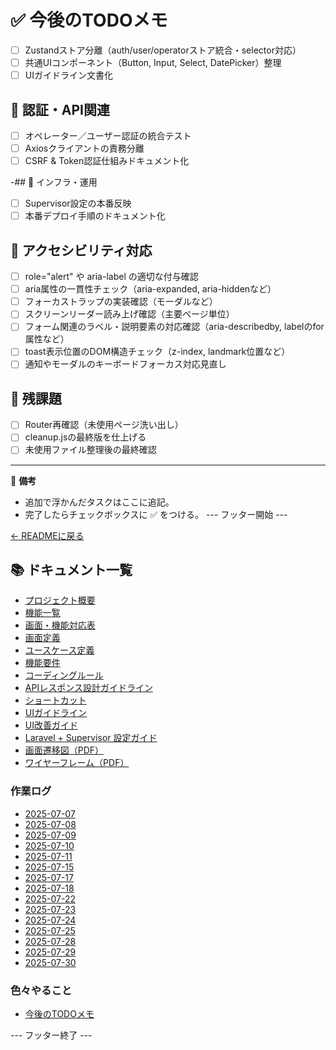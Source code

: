 # ✅ 今後のTODOメモ

- [ ] Zustandストア分離（auth/user/operatorストア統合・selector対応）
- [ ] 共通UIコンポーネント（Button, Input, Select, DatePicker）整理
- [ ] UIガイドライン文書化

## 🔹 認証・API関連
- [ ] オペレーター／ユーザー認証の統合テスト
- [ ] Axiosクライアントの責務分離
- [ ] CSRF & Token認証仕組みドキュメント化

-## 🔹 インフラ・運用
- [ ] Supervisor設定の本番反映
- [ ] 本番デプロイ手順のドキュメント化

## 🔹 アクセシビリティ対応
- [ ] role="alert" や aria-label の適切な付与確認
- [ ] aria属性の一貫性チェック（aria-expanded, aria-hiddenなど）
- [ ] フォーカストラップの実装確認（モーダルなど）
- [ ] スクリーンリーダー読み上げ確認（主要ページ単位）
- [ ] フォーム関連のラベル・説明要素の対応確認（aria-describedby, labelのfor属性など）
- [ ] toast表示位置のDOM構造チェック（z-index, landmark位置など）
- [ ] 通知やモーダルのキーボードフォーカス対応見直し

## 🔹 残課題
- [ ] Router再確認（未使用ページ洗い出し）
- [ ] cleanup.jsの最終版を仕上げる
- [ ] 未使用ファイル整理後の最終確認

---

📌 **備考**  
- 追加で浮かんだタスクはここに追記。
- 完了したらチェックボックスに ✅ をつける。
--- フッター開始 ---

[← READMEに戻る](../README.md)

## 📚 ドキュメント一覧

- [プロジェクト概要](project-overview.md)
- [機能一覧](features.md)
- [画面・機能対応表](function_screen_map.md)
- [画面定義](screens.md)
- [ユースケース定義](usecase_reserve.md)
- [機能要件](functional_requirements.md)
- [コーディングルール](coding-rules.md)
- [APIレスポンス設計ガイドライン](api_response.md)
- [ショートカット](shortcuts.md)
- [UIガイドライン](ui_guideline.md)
- [UI改善ガイド](ui_improvement_guide.md)
- [Laravel + Supervisor 設定ガイド](supervisor.md)
- [画面遷移図（PDF）](画面遷移図.pdf)
- [ワイヤーフレーム（PDF）](ワイヤーフレーム.pdf)

### 作業ログ
- [2025-07-07](logs/2025-07-07.md)
- [2025-07-08](logs/2025-07-08.md)
- [2025-07-09](logs/2025-07-09.md)
- [2025-07-10](logs/2025-07-10.md)
- [2025-07-11](logs/2025-07-11.md)
- [2025-07-15](logs/2025-07-15.md)
- [2025-07-17](logs/2025-07-17.md)
- [2025-07-18](logs/2025-07-18.md)
- [2025-07-22](logs/2025-07-22.md)
- [2025-07-23](logs/2025-07-23.md)
- [2025-07-24](logs/2025-07-24.md)
- [2025-07-25](logs/2025-07-25.md)
- [2025-07-28](logs/2025-07-28.md)
- [2025-07-29](logs/2025-07-29.md)
- [2025-07-30](logs/2025-07-30.md)

### 色々やること
- [今後のTODOメモ](todo.md)

--- フッター終了 ---
